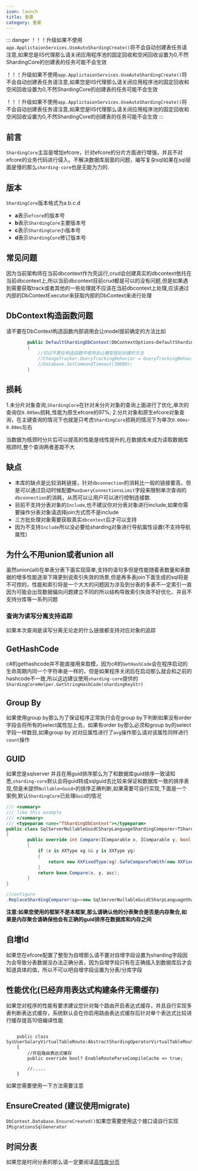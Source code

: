```yaml
---
icon: launch
title: 重要
category: 重要
---
```




::: danger
！！！升级如果不使用`app.ApplictaionServices.UseAutoShardingCreate()`将不会自动创建表任务请注意,如果您是IIS代理那么请关闭应用程序池的固定回收和空闲回收设置为0,不然ShardingCore的创建表的任务可能不会生效

！！！升级如果不使用`app.ApplictaionServices.UseAutoShardingCreate()`将不会自动创建表任务请注意,如果您是IIS代理那么请关闭应用程序池的固定回收和空闲回收设置为0,不然ShardingCore的创建表的任务可能不会生效

！！！升级如果不使用`app.ApplictaionServices.UseAutoShardingCreate()`将不会自动创建表任务请注意,如果您是IIS代理那么请关闭应用程序池的固定回收和空闲回收设置为0,不然ShardingCore的创建表的任务可能不会生效
:::

## 前言
`ShardingCore`主旨是增加efcore，针对efcore的分片方面进行增强，并且不对efcore的业务代码进行侵入。不解决数据库层面的问题，编写复杂sql如果在sql层面是慢的那么`sharding-core`也是无能为力的.

## 版本
`ShardingCore`版本格式为a.b.c.d

- **a**表示`efcore`的版本号
- **b**表示`ShardingCore`主要版本号
- **c**表示`ShardingCore`小版本号
- **d**表示`ShardingCore`修订版本号

## 常见问题
因为当前架构师在当前dbcontext作为壳运行,crud会创建真实的dbcontext依托在当前dbcontext上,所以当前dbcontext目前crud都是可以的没有问题,但是如果遇到需要获取track或者其他的一些处理就不应该在当前dbcontext上处理,应该通过内部的DbContextExecutor来获取内部的DbContext来进行处理

## DbContext构造函数问题
请不要在DbContext构造函数内部调用会让model提前确定的方法比如
```c#
        public DefaultShardingDbContext(DbContextOptions<DefaultShardingDbContext> options) : base(options)
        {
            //切记不要在构造函数中使用会让模型提前创建的方法
            //ChangeTracker.QueryTrackingBehavior = QueryTrackingBehavior.NoTracking;
            //Database.SetCommandTimeout(30000);
        }
```

## 损耗
1.未分片对象查询,`ShardingCore`在针对未分片对象的查询上面进行了优化,单次的查询仅`0.005ms`损耗,性能为原生efcore的97%;
2.分片对象和原生efcore对象查询，在主键查询的情况下也就是只考虑`ShardingCore`损耗的情况下为单次`0.06ms`-`0.08ms`左右

当数据为瓶颈时分片后可以提高的性能是线性提升的,在数据库未成为读取数据库瓶颈时,整个查询两者差距不大

## 缺点
- 本库的缺点是比较消耗链接，针对`dbconnection`的消耗比一般的链接要高，但是可以通过启动时候配置`MaxQueryConnectionsLimit`字段来限制单次查询的`dbconnection`的消耗，从而可以让用户可以进行控制连接数.
- 目前不支持分表对象的`Include`,也不建议你对分表对象进行include,如果你需要操作分表对象请选择join方式而不是include
- 三方批处理对象需要获取真实`dbcontext`后才可以支持
- 因为不支持`Include`所以没必要给sharding对象进行导航属性设置(不支持导航属性)

## 为什么不用union或者union all
虽然union(all)在单表分表下面实现简单,支持的语句多但是性能随着表数量和表数据的增多性能逐渐下降更别说索引失效的场景,但是再多表join下面生成的sql将是不可控的，性能和索引将是一个大大的问题因为涉及到分表的多表不一定索引一直因为可能会出现数据偏向问题建立不同的所以结构导致索引失效不好优化、并且不支持分库等一系列问题

### 查询为读写分离支持追踪
如果本次查询是读写分离无论走的什么链接都支持对应对象的追踪

## GetHashCode
c#的gethashcode并不能直接用来取模，因为c#的`GetHashCode`会在程序启动的生命周期内同一个字符串是一样的，但是如果程序关闭后在启动那么就会和之前的hashcode不一致,所以这边建议使用`sharding-core`提供的`ShardingCoreHelper.GetStringHashCode(shardingKeyStr)`

## Group By

如果使用group by那么为了保证程序正常执行会在group by下判断如果没有order字段会将所有的select属性加上去，如果有order by那么必须和group by的select字段一样数目,如果group by 对对应属性进行了`avg`操作那么请对该属性同样进行`count`操作

## GUID
如果您是sqlserver 并且在用guid排序那么为了和数据库guid排序一致请知悉,`sharding-core`默认会将guid转成sqlguid去比较来保证和数据库一致的排序表现,但是未提供`Nullable<Guid>`的排序正确判断,如果需要可自行实现,下面是一个案例,默认`ShardingCore`已处理`Guid`的情况
```csharp
/// <summary>
/// like this example
/// </summary>
/// <typeparam name="TShardingDbContext"></typeparam>
public class SqlServerNullableGuidCSharpLanguageShardingComparer<TShardingDbContext>:CSharpLanguageShardingComparer<TShardingDbContext> where TShardingDbContext : DbContext, IShardingDbContext
{
        public override int Compare(IComparable x, IComparable y, bool asc)
        {
            if (x is XXType xg && y is XXType yg)
            {
                return new XXFixedType(xg).SafeCompareToWith(new XXFixedType(yg), asc);
            }
            return base.Compare(x, y, asc);
        }
}

//configure
.ReplaceShardingComparer(sp=>new SqlServerNullableGuidCSharpLanguageShardingComparer<DefaultShardingDbContext>())
```
**注意:如果您使用的框架不是本框架,那么请确认他的分表聚合是否是内存聚合,如果是内存聚合请确保他会有正确的guid排序在数据库和内存之间**

## 自增Id
如果您在efcore配置了整型为自增那么请不要对自增字段设置为sharding字段因为会导致分表数据没办法正确分表，因为自增字段只有在正确插入到数据库后才会知道具体的值，所以不可以吧自增字段设置为分表/分库字段

## 性能优化(已经弃用表达式构建条件无需缓存)
如果您对程序的性能有要求建议您针对每个路由开启表达式缓存，并且自行实现多表判断表达式缓存，系统默认会在你启用路由表达式缓存后针对单个表达式比较进行缓存提高10倍编译性能

```csharps

    public class SysUserSalaryVirtualTableRoute:AbstractShardingOperatorVirtualTableRoute<SysUserSalary,int>
    {
        //开启路由表达式缓存
        public override bool? EnableRouteParseCompileCache => true;

        //.....
    }
```


如果您需要使用一下方法需要注意
## EnsureCreated (建议使用migrate)
`DbContext.Database.EnsureCreated()`如果您需要使用这个接口请自行实现`IMigrationsSqlGenerator`

## 时间分表
如果您是时间分表的那么请一定要阅读[高性能分页](/sharding-core-doc/adv/pagination)

